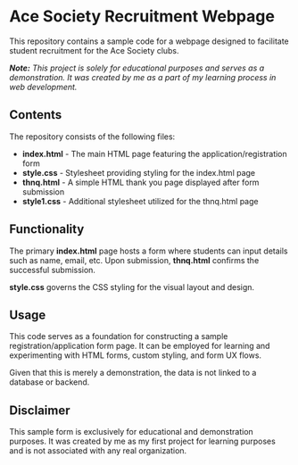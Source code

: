 # Ace Society Recruitment Webpage

This repository contains a sample code for a webpage designed to facilitate student recruitment for the Ace Society clubs.

***Note:*** *This project is solely for educational purposes and serves as a demonstration. It was created by me as a part of my learning process in web development.*

## Contents 

The repository consists of the following files:

- **index.html** - The main HTML page featuring the application/registration form  
- **style.css** - Stylesheet providing styling for the index.html page
- **thnq.html** - A simple HTML thank you page displayed after form submission
- **style1.css** - Additional stylesheet utilized for the thnq.html page

## Functionality

The primary **index.html** page hosts a form where students can input details such as name, email, etc. Upon submission, **thnq.html** confirms the successful submission.

**style.css** governs the CSS styling for the visual layout and design.

## Usage

This code serves as a foundation for constructing a sample registration/application form page. It can be employed for learning and experimenting with HTML forms, custom styling, and form UX flows.

Given that this is merely a demonstration, the data is not linked to a database or backend.

## Disclaimer

This sample form is exclusively for educational and demonstration purposes. It was created by me as my first project for learning purposes and is not associated with any real organization.
